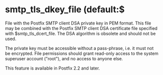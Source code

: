 # smtp_tls_dkey_file (default:$ 

 File with the Postfix SMTP client DSA private key in PEM format.
This file may be combined with the Postfix SMTP client DSA certificate
file specified with $smtp_tls_dcert_file. The DSA algorithm is obsolete
and should not be used. 

 The private key must be accessible without a pass-phrase, i.e. it
must not be encrypted. File permissions should grant read-only
access to the system superuser account ("root"), and no access
to anyone else. 

 This feature is available in Postfix 2.2 and later.  


